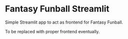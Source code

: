 # Fantasy Funball Streamlit
Simple Streamlit app to act as frontend for Fantasy Funball.

To be replaced with proper frontend eventually.